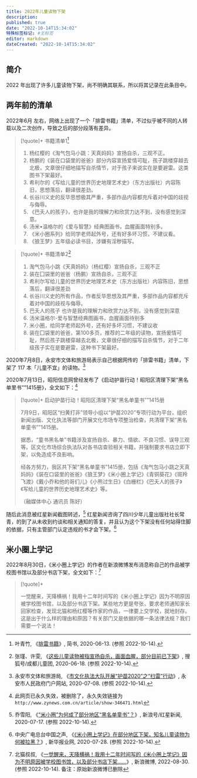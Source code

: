 ```yaml
---
title: 2022年儿童读物下架
description:
published: true
date: "2022-10-14T15:34:02"
特殊标签标记: #无标签
editor: markdown
dateCreated: "2022-10-14T15:34:02"
---
```


## 简介

2022 年出现了许多儿童读物下架，尚不明确其联系，所以将其记录在此条目中。

## 两年前的清单

2022年6月 左右，网络上出现了一个「排雷书籍」清单，不过似乎被不同的人转载以及二次创作，导致之后的部分段落有差异。

> [!quote]+ 书籍清单1[^0S3IZ]
>
> 1.  杨红樱的《淘气包马小跳：天真妈妈》宣扬自杀，三观不正。
> 2.  杨鹏的《装在口袋里的爸爸》部分内容宣扬爱情可耻，孩子跳楼穿越去北极，文章很仔细地描写自杀情节，对于孩子来说实在是要避雷。这类图书下架最好。
> 3.  希利尔的《写给儿童的世界历史地理艺术史》（东方出版社）内容陈旧，思想落后，翻译很差劲。
> 4.  长谷川义史的反华思想极其严重，多部作品内容都充斥着对中国的歧视与侮辱。
> 5.  《巴夭人的孩子》，也许是我的理解力和欣赏力达不到，没有感觉到深意。
> 6.  汤米•温格尔的《爱与智慧》经典图画书，血腥画面特别多。
> 7.  《米小圈系列》给同学老师起外号，还有好多坏习惯，不建议看。
> 8.  《狼王梦》五年级必读书目，涉嫌有淫秽描写。

[^0S3IZ]: 叶青竹, 《[排雷书籍](https://archive.ph/0S3IZ "https://www.jianshu.com/p/c36b6017cd96")》, 简书, 2020-06-13. (参照 2022-10-14).

> [!quote]+ 书籍清单2[^02100]
>
> 1.  淘气包马小跳《天真妈妈》（杨红樱）宣扬自杀，三观不正
> 2.  装在囗袋里的爸爸（杨鹏）宣扬自杀，三观不正
> 3.  希利尔写给儿童的世界历史地理艺术史（东方出版社）内容陈旧，思想落后，翻译很差劲
> 4.  长谷川义史的所有作品，作者反华思想及其严重，多部作品内容都充斥着对中国的歧视与侮辱。
> 5.  巴夭人的孩子 也许是我的理解力和欣赏力达不到，没有感觉到深意
> 6.  汤米温格尔-爱与智慧经典图画书，血腥画面待别多
> 7.  米小圈，给同学老师起外号，还有好多坏习惯，不建议收
> 8.  装在囗袋里的爸爸，第100多页，推荐的二年级的读物，宣扬爰情可耻，然后孩子跳楼穿越去北极，文章很仔细的描写自杀情节，对于二年级孩子实在是要避雷，这种书下架最好。

[^02100]: 张瑾、许雯, 《[这些儿童读物被指宣扬自杀，画面血腥，部分目前已下架](https://web.archive.org/web/20221014084808/https://www.sohu.com/a/402739318_402100)》, 搜狐号/成都儿童团, 2020-06-18. (参照 2022-10-14).

2020年7月8日，永安市文体和旅游局表示自己根据网传的「排雷书籍」清单，下架了 117 本「儿童不宜」的读物。[^48665]

[^48665]: 永安市文体和旅游局, 《[市文化执法大队开展“护苗2020”之“扫雷”行动](https://web.archive.org/web/20221014083643/http://www.ya.gov.cn/zwgk/gzdt/202007/t20200708_1548665.htm)》, 永安市人民政府门户网站, 2020-07-08. (参照 2022-10-14).

2020年7月13日，昭阳信息网曾经发布了《启动护苗行动！昭阳区清理下架“黑名单里书””1415册》，全文如下：[^lll]

[^lll]: 此网页已永久失效，被删除了，永久失效链接为 `http://www.zynews.com.cn/article/show-346471.html`

> [!quote]+ 启动护苗行动！昭阳区清理下架“黑名单童书””1415册
>
> 7月9日，昭阳区“扫黄打非”领导小组以“护苗2020”专项行动为平台，组织新闻出版、文化执法等部门开展文化市场专项整治检查，共清理下架“黑名单童书””1415册。
>
> 据悉，“童书黑名单”书籍涉及宣扬自杀、暴力、情欲、不良习惯、误导三观等。区文化市场综合执法队对各书店查验相关书籍，并强制要求书店立即下架，以免造成不良影响。
>
> 经各方努力，我区共下架“黑名单童书”1415册，包括《淘气包马小跳之天真妈妈》《装在口袋里的爸爸》《狼王梦》《米小圈上学记》《青铜葵花》《斑羚飞渡》《戴小乔和他的哥们儿》《小熊过生日》《白栅栏》《巴夭人的孩子》《写给儿童的世界历史地理艺术史》等。
>
> （融媒体中心 通讯员 陈好）

随后此消息被红星新闻截图转述，[^0qwp0] 红星新闻咨询了四川少年儿童出版社社长常青，的到了从未收到约谈和相关通知的答复，并且认为这个下架没有任何站得住脚的依据，只有主管部门认定违规的书才会下架。[^46695]

[^0qwp0]: 乔雪阳, 《[“米小圈”为何成了部分地区“黑名单童书”？](https://web.archive.org/web/20221014081711/https://k.sina.com.cn/article_6105713761_16bedcc6102000qwp0.html)》, 新浪号/红星新闻, 2020-07-17. (参照 2022-10-14).

[^46695]: 中央广电总台中国之声, 《[《米小圈上学记》在部分地区下架，知名儿童读物为何被拉黑？](https://web.archive.org/web/20220829161447/http://news.xhby.net/index/202007/t20200728_6746695.shtml)》, 新华报业网, 2020-07-28. (参照 2022-10-14).

## 米小圈上学记

2022年8月30日，《米小圈上学记》的作者在新浪微博发布消息称自己的作品被学校图书馆以及部分书店下架，全文如下：[^0AnhN]

[^0AnhN]: 北猫叔叔, 《[一觉醒来，天降横祸！我用十二年时间写的《米小圈上学记》因为不明原因被学校图书馆，以及部分书店下架……](https://archive.ph/0AnhN)》, 新浪微博, 2022-08-30. (参照 2022-10-14). 备注：原始新浪微博已删除

> [!quote]+ 
>
> 一觉醒来，天降横祸！我用十二年时间写的《米小圈上学记》因为不明原因被学校图书馆，以及部分书店下架。某些地方更是夸张，要求老师通知家长回家检查，发现北猫和杨红樱等作家的作品，一律要上交学校，就地封存。这是出于什么样的理由和原因？有关部门又是依据的哪一条法律法规？我们需要一个说法！
